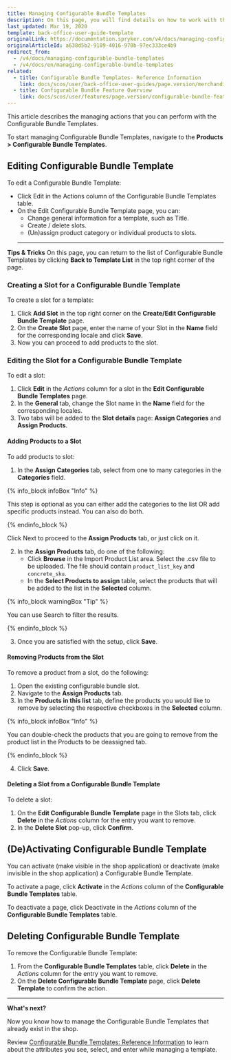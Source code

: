 ```yaml
---
title: Managing Configurable Bundle Templates
description: On this page, you will find details on how to work with the Configurable Bundle Templates in the Spryker Back Office.
last_updated: Mar 19, 2020
template: back-office-user-guide-template
originalLink: https://documentation.spryker.com/v4/docs/managing-configurable-bundle-templates
originalArticleId: a638d5b2-9189-4016-970b-97ec333ce4b9
redirect_from:
  - /v4/docs/managing-configurable-bundle-templates
  - /v4/docs/en/managing-configurable-bundle-templates
related:
  - title: Configurable Bundle Templates- Reference Information
    link: docs/scos/user/back-office-user-guides/page.version/merchandising/configurable-bundle-templates/references/configurable-bundle-templates-reference-information.html
  - title: Configurable Bundle Feature Overview
    link: docs/scos/user/features/page.version/configurable-bundle-feature-overview.html
---
```


This article describes the managing actions that you can perform with the Configurable Bundle Templates.

To start managing Configurable Bundle Templates, navigate to the **Products > Configurable Bundle Templates**.

## Editing Configurable Bundle Template
To edit a Configurable Bundle Template:

* Click Edit in the Actions column of the Configurable Bundle Templates table.
* On the Edit Configurable Bundle Template page, you can:
    - Change general information for a template, such as Title.
    - Create / delete slots.
    - (Un)assign product category or individual products to slots.
  ***

**Tips & Tricks**
On this page, you can return to the list of Configurable Bundle Templates by clicking **Back to Template List** in the top right corner of the page.

### Creating a Slot for a Configurable Bundle Template

To create a slot for a template:
1. Click **Add Slot** in the top right corner on the **Create/Edit Configurable Bundle Template** page.
2. On the **Create Slot** page, enter the name of your Slot in the **Name** field for the corresponding locale and click **Save**.
3. Now you can proceed to add products to the slot.

### Editing the Slot for a Configurable Bundle Template

To edit a slot:
1. Click **Edit** in the *Actions* column for a slot in the **Edit Configurable Bundle Templates** page.
2. In the **General** tab, change the Slot name in the **Name** field for the corresponding locales.
3. Two tabs will be added to the **Slot details** page: **Assign Categories** and **Assign Products**.

#### Adding Products to a Slot

To add products to slot:

1. In the **Assign Categories** tab, select from one to many categories in the **Categories** field.

{% info_block infoBox "Info" %}

This step is optional as you can either add the categories to the list OR add specific products instead. You can also do both.

{% endinfo_block %}

Click Next to proceed to the **Assign Products** tab, or just click on it.

2. In the **Assign Products** tab, do one of the following:
   - Click **Browse** in the Import Product List area. Select the .csv file to be uploaded. The file should contain `product_list_key` and `concrete_sku`.
   - In the **Select Products to assign** table, select the products that will be added to the list in the **Selected** column.

{% info_block warningBox "Tip" %}

You can use Search to filter the results.

{% endinfo_block %}

3. Once you are satisfied with the setup, click **Save**.

#### Removing Products from the Slot

To remove a product from a slot, do the following:
1. Open the existing configurable bundle slot.
2. Navigate to the **Assign Products** tab.
3. In the **Products in this list** tab, define the products you would like to remove by selecting the respective checkboxes in the **Selected** column.

{% info_block infoBox "Info" %}

You can double-check the products that you are going to remove from the product list in the Products to be deassigned tab.

{% endinfo_block %}

4. Click **Save**.

#### Deleting a Slot from a Configurable Bundle Template

To delete a slot:

1. On the **Edit Configurable Bundle Template** page in the Slots tab, click **Delete** in the *Actions* column for the entry you want to remove.
2. In the **Delete Slot** pop-up, click **Confirm**.

## (De)Activating Configurable Bundle Template

You can activate (make visible in the shop application) or deactivate (make invisible in the shop application) a Configurable Bundle Template.

To activate a page, click **Activate** in the *Actions* column of the **Configurable Bundle Templates** table.

To deactivate a page, click Deactivate in the *Actions* column of the **Configurable Bundle Templates** table.

## Deleting Configurable Bundle Template

To remove the Configurable Bundle Template:
1. From the **Configurable Bundle Templates** table, click **Delete** in the *Actions* column for the entry you want to remove.
2. On the **Delete Configurable Bundle Template** page, click **Delete Template** to confirm the action.

***

**What's next?**

Now you know how to manage the Configurable Bundle Templates that already exist in the shop.

Review [Configurable Bundle Templates: Reference Information](/docs/scos/user/back-office-user-guides/{{page.version}}/merchandising/configurable-bundle-templates/references/configurable-bundle-templates-reference-information.html) to learn about the attributes you see, select, and enter while managing a template.
